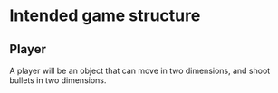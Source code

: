 # Intended game structure
## Player
A player will be an object that can move in two dimensions, and shoot bullets in two dimensions. 


